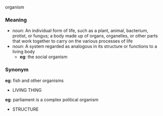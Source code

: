 organism
### Meaning
+ _noun_: An individual form of life, such as a plant, animal, bacterium, protist, or fungus; a body made up of organs, organelles, or other parts that work together to carry on the various processes of life
+ _noun_: A system regarded as analogous in its structure or functions to a living body
    + __eg__: the social organism

### Synonym

__eg__: fish and other organisms

+ LIVING THING

__eg__: parliament is a complex political organism

+ STRUCTURE


